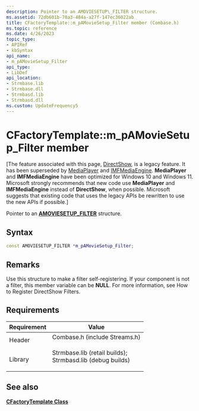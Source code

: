 ```yaml
---
description: Pointer to an AMOVIESETUP\_FILTER structure.
ms.assetid: 72db601b-78a3-484a-a27f-147ec36022ab
title: CFactoryTemplate::m_pAMovieSetup_Filter member (Combase.h)
ms.topic: reference
ms.date: 4/26/2023
topic_type: 
- APIRef
- kbSyntax
api_name: 
- m_pAMovieSetup_Filter
api_type: 
- LibDef
api_location: 
- Strmbase.lib
- Strmbase.dll
- Strmbasd.lib
- Strmbasd.dll
ms.custom: UpdateFrequency5
---
```


# CFactoryTemplate::m\_pAMovieSetup\_Filter member

\[The feature associated with this page, [DirectShow](/windows/win32/directshow/directshow), is a legacy feature. It has been superseded by [MediaPlayer](/uwp/api/Windows.Media.Playback.MediaPlayer) and [IMFMediaEngine](/windows/win32/api/mfmediaengine/nn-mfmediaengine-imfmediaengine). **MediaPlayer** and **IMFMediaEngine** have been optimized for Windows 10 and Windows 11. Microsoft strongly recommends that new code use **MediaPlayer** and **IMFMediaEngine** instead of **DirectShow**, when possible. Microsoft suggests that existing code that uses the legacy APIs be rewritten to use the new APIs if possible.\]

Pointer to an [**AMOVIESETUP\_FILTER**](amoviesetup-filter.md) structure.

## Syntax


```C++
const AMOVIESETUP_FILTER *m_pAMovieSetup_Filter;
```



## Remarks

Use this structure to make a filter self-registering. If your component is not a filter, this member variable can be **NULL**. For more information, see How to Register DirectShow Filters.

## Requirements



| Requirement | Value |
|--------------------|--------------------------------------------------------------------------------------------------------------------------------------------------------------------------------------------|
| Header<br/>  | <dl> <dt>Combase.h (include Streams.h)</dt> </dl>                                                                                   |
| Library<br/> | <dl> <dt>Strmbase.lib (retail builds); </dt> <dt>Strmbasd.lib (debug builds)</dt> </dl> |



## See also

<dl> <dt>

[**CFactoryTemplate Class**](cfactorytemplate.md)
</dt> </dl>

 

 




